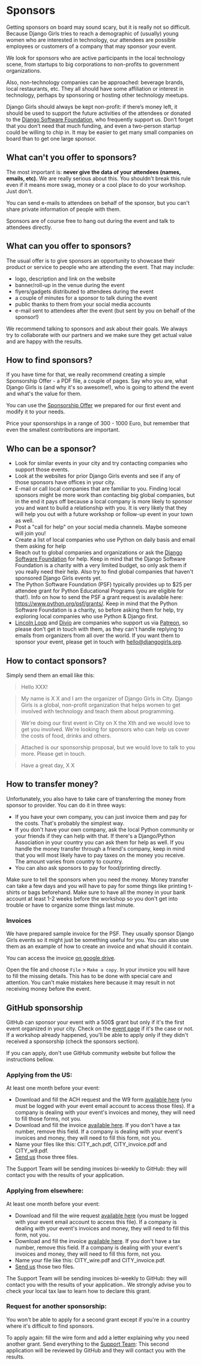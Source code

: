 # Sponsors

Getting sponsors on board may sound scary, but it is really not so difficult. Because Django Girls tries to reach a demographic of (usually) young women who are interested in technology, our attendees are possible employees or customers of a company that may sponsor your event.

We look for sponsors who are active participants in the local technology scene, from startups to big corporations to non-profits to government organizations.

Also, non-technology companies can be approached: beverage brands, local restaurants, etc. They all should have some affiliation or interest in technology, perhaps by sponsoring or hosting other technology meetups.

Django Girls should always be kept non-profit: if there’s money left, it should be used to support the future activities of the attendees or donated to the [Django Software Foundation](https://www.djangoproject.com/foundation/), who frequently support us. Don’t forget that you don’t need that much funding, and even a two-person startup could be willing to chip in. It may be easier to get many small companies on board than to get one large sponsor.

## What can't you offer to sponsors?

The most important is: __never give the data of your attendees (names, emails, etc).__ We are really serious about this. You shouldn't break this rule even if it means more swag, money or a cool place to do your workshop. Just don't.

You can send e-mails to attendees on behalf of the sponsor, but you can't share private information of people with them.

Sponsors are of course free to hang out during the event and talk to attendees directly.

## What can you offer to sponsors?

The usual offer is to give sponsors an opportunity to showcase their product or service to people who are attending the event. That may include:

- logo, description and link on the website
- banner/roll-up in the venue during the event
- flyers/gadgets distributed to attendees during the event
- a couple of minutes for a sponsor to talk during the event
- public thanks to them from your social media accounts
- e-mail sent to attendees after the event (but sent by you on behalf of the sponsor!)

We recommend talking to sponsors and ask about their goals. We always try to collaborate with our partners and we make sure they get actual value and are happy with the results.

## How to find sponsors?

If you have time for that, we really recommend creating a simple Sponsorship Offer - a PDF file, a couple of pages. Say who you are, what Django Girls is (and why it's so awesome!), who is going to attend the event and what's the value for them.

You can use the [Sponsorship Offer](https://github.com/DjangoGirls/resources/tree/master/For%20Sponsors) we prepared for our first event and modify it to your needs.

Price your sponsorships in a range of 300 - 1000 Euro, but remember that even the smallest contributions are important.

## Who can be a sponsor?

- Look for similar events in your city and try contacting companies who support those events.
- Look at the websites for prior Django Girls events and see if any of those sponsors have offices in your city. 
- E-mail or call local companies that are familiar to you. Finding local sponsors might be more work than contacting big global companies, but in the end it pays off because a local company is more likely to sponsor you and want to build a relationship with you. It is very likely that they will help you out with a future workshop or follow-up event in your town as well.
- Post a "call for help" on your social media channels. Maybe someone will join you!
- Create a list of local companies who use Python on daily basis and email them asking for help
- Reach out to global companies and organizations or ask the [Django Software Foundation](https://djangoproject.com/) for help. Keep in mind that the Django Software Foundation is a charity with a very limited budget, so only ask them if you really need their help. Also try to find global companies that haven't sponsored Django Girls events yet.
- The Python Software Foundation (PSF) typically provides up to $25 per attendee grant for Python Educational Programs (you are eligible for that!). Info on how to send the PSF a grant request is available here: https://www.python.org/psf/grants/. Keep in mind that the Python Software Foundation is a charity, so before asking them for help, try exploring local companies who use Python & Django first.
- [Lincoln Loop](http://lincolnloop.com/) and [Divio](http://www.divio.ch/en/) are companies who support us via [Patreon](http://patreon.com/djangogirls), so please don't get in touch with them, as they can't handle replying to emails from organizers from all over the world. If you want them to sponsor your event, please get in touch with [hello@djangogirls.org](mailto:hello@djangogirls.org).

## How to contact sponsors?

Simply send them an email like this:

> Hello XXX!

> My name is X X and I am the organizer of Django Girls in City. Django Girls is a global, non-profit organization that helps women to get involved with technology and teach them about programming.

> We're doing our first event in City on X the Xth and we would love to get you involved. We're looking for sponsors who can help us cover the costs of food, drinks and others.

> Attached is our sponsorship proposal, but we would love to talk to you more. Please get in touch.

> Have a great day,
X X

## How to transfer money?

Unfortunately, you also have to take care of transferring the money from sponsor to provider. You can do it in three ways:

- If you have your own company, you can just invoice them and pay for the costs. That's probably the simplest way.
- If you don't have your own company, ask the local Python community or your friends if they can help with that. If there's a Django/Python Association in your country you can ask them for help as well. If you handle the money transfer through a friend's company, keep in mind that you will most likely have to pay taxes on the money you receive. The amount varies from country to country.
- You can also ask sponsors to pay for food/printing directly.

Make sure to tell the sponsors when you need the money. Money transfer can take a few days and you will have to pay for some things like printing t-shirts or bags beforehand. Make sure to have all the money in your bank account at least 1-2 weeks before the workshop so you don't get into trouble or have to organize some things last minute.

### Invoices
We have prepared sample invoice for the PSF. They usually sponsor Django Girls events so it might just be something useful for you. You can also use them as an example of how to create an invoice and what should it contain.

You can access the invoice [on google drive](https://drive.google.com/folderview?id=0Bxl42ERX5iVAfjM0SWtlaC0xaHd1cUZDWXdCajVxdW9FVmhLd2pQTHdnazVWa01fN1pvOXc&usp=sharing).

Open the file and choose `File` > `Make a copy`. In your invoice you will have to fill the missing details. This has to be done with special care and attention. You can't make mistakes here because it may result in not receiving money before the event.

## GitHub sponsorship

GitHub can sponsor your event with a 500$ grant but only if it's the first event organized in your city. Check on the [event page](https://djangogirls.org/events/) if it's the case or not. If a workshop already happened, you'll be able to apply only if they didn't received a sponsorship (check the sponsors section).

If you can apply, don't use GitHub community website but follow the instructions bellow.

### Applying from the US:

At least one month before your event:

* Download and fill the ACH request and the W9 form [available here](https://drive.google.com/drive/u/0/folders/0BxqF-fMgUfHUM0lRSGhBVjNyT1U) (you must be logged with your event email account to access those files). If a company is dealing with your event's invoices and money, they will need to fill those forms, not you.
* Download and fill the invoice [available here](https://docs.google.com/document/d/1ozXuqXyIok7p2rFkBHNjSZACp9FPB1yq1Tt9l8BbeEU/edit?usp=sharing). If you don't have a tax number, remove this field. If a company is dealing with your event's invoices and money, they will need to fill this form, not you.
* Name your files like this: CITY_ach.pdf, CITY_invoice.pdf and CITY_w9.pdf.
* [Send us](mailto:hello@djangogirls.org) those three files.

The Support Team will be sending invoices bi-weekly to GitHub: they will contact you with the results of your application.

### Applying from elsewhere:

At least one month before your event:

* Download and fill the wire request [available here](https://drive.google.com/drive/u/0/folders/0BxqF-fMgUfHUM0lRSGhBVjNyT1U) (you must be logged with your event email account to access this file). If a company is dealing with your event's invoices and money, they will need to fill this form, not you.
* Download and fill the invoice [available here](https://docs.google.com/document/d/1ozXuqXyIok7p2rFkBHNjSZACp9FPB1yq1Tt9l8BbeEU/edit?usp=sharing). If you don't have a tax number, remove this field. If a company is dealing with your event's invoices and money, they will need to fill this form, not you.
* Name your file like this: CITY_wire.pdf and CITY_invoice.pdf.
* [Send us](mailto:hello@djangogirls.org) those two files.

The Support Team will be sending invoices bi-weekly to GitHub: they will contact you with the results of your application.. We strongly advise you to check your local tax law to learn how to declare this grant.

### Request for another sponsorship:

You won't be able to apply for a second grant except if you're in a country where it's difficult to find sponsors.

To apply again: fill the wire form and add a letter explaining why you need another grant. Send everything to the [Support Team](mailto:hello@djangogirls.org): This second application will be reviewed by GitHub and they will contact you with the results.
